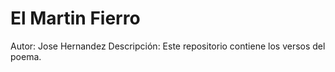 # El Martin Fierro
Autor: Jose Hernandez
Descripción: Este repositorio contiene los versos del poema.